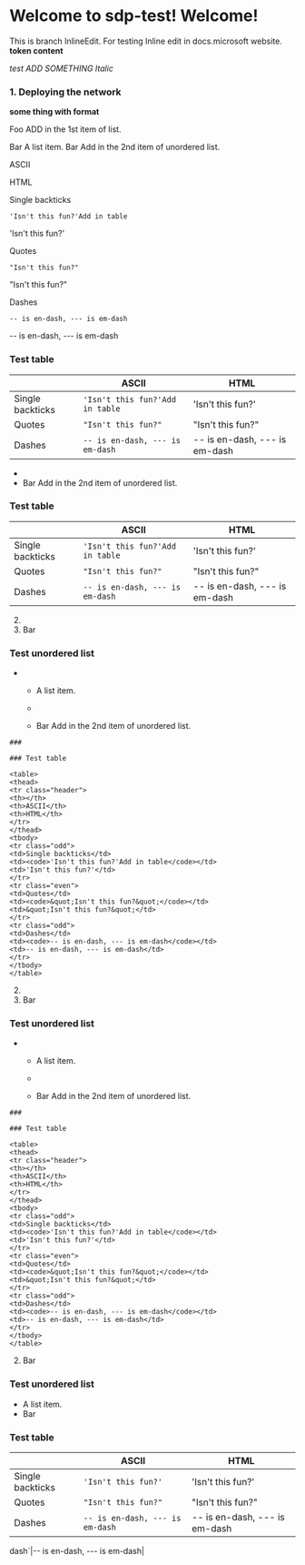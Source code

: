 # Welcome to sdp-test! Welcome!

This is branch InlineEdit. For testing Inline edit in docs.microsoft
website. **token content**

*test ADD SOMETHING Italic*


### 1. Deploying the network
**some thing with format**

Foo ADD in the 1st item of list.


Bar
A list item.
Bar Add in the 2nd item of unordered list.


ASCII

HTML

Single backticks

`'Isn't this fun?'Add in table`

'Isn't this fun?'

Quotes

`"Isn't this fun?"`

"Isn't this fun?"

Dashes

`-- is en-dash, --- is em-dash`

\-- is en-dash, --- is em-dash






### 

### Test table

<table>
<thead>
<tr class="header">
<th></th>
<th>ASCII</th>
<th>HTML</th>
</tr>
</thead>
<tbody>
<tr class="odd">
<td>Single backticks</td>
<td><code>'Isn't this fun?'Add in table</code></td>
<td>'Isn't this fun?'</td>
</tr>
<tr class="even">
<td>Quotes</td>
<td><code>&quot;Isn't this fun?&quot;</code></td>
<td>&quot;Isn't this fun?&quot;</td>
</tr>
<tr class="odd">
<td>Dashes</td>
<td><code>-- is en-dash, --- is em-dash</code></td>
<td>-- is en-dash, --- is em-dash</td>
</tr>
</tbody>
</table>


  - 
  - Bar Add in the 2nd item of unordered list.

### 

### Test table

<table>
<thead>
<tr class="header">
<th></th>
<th>ASCII</th>
<th>HTML</th>
</tr>
</thead>
<tbody>
<tr class="odd">
<td>Single backticks</td>
<td><code>'Isn't this fun?'Add in table</code></td>
<td>'Isn't this fun?'</td>
</tr>
<tr class="even">
<td>Quotes</td>
<td><code>&quot;Isn't this fun?&quot;</code></td>
<td>&quot;Isn't this fun?&quot;</td>
</tr>
<tr class="odd">
<td>Dashes</td>
<td><code>-- is en-dash, --- is em-dash</code></td>
<td>-- is en-dash, --- is em-dash</td>
</tr>
</tbody>
</table>


2.  
3.  Bar

### 

### Test unordered list

  -   - A list item. 
    
      - 
      - Bar Add in the 2nd item of unordered list.
    
    ### 
    
    ### Test table
    
    <table>
    <thead>
    <tr class="header">
    <th></th>
    <th>ASCII</th>
    <th>HTML</th>
    </tr>
    </thead>
    <tbody>
    <tr class="odd">
    <td>Single backticks</td>
    <td><code>'Isn't this fun?'Add in table</code></td>
    <td>'Isn't this fun?'</td>
    </tr>
    <tr class="even">
    <td>Quotes</td>
    <td><code>&quot;Isn't this fun?&quot;</code></td>
    <td>&quot;Isn't this fun?&quot;</td>
    </tr>
    <tr class="odd">
    <td>Dashes</td>
    <td><code>-- is en-dash, --- is em-dash</code></td>
    <td>-- is en-dash, --- is em-dash</td>
    </tr>
    </tbody>
    </table>


2.  
3.  Bar

### 

### Test unordered list

  -   - A list item. 
    
      - 
      - Bar Add in the 2nd item of unordered list.
    
    ### 
    
    ### Test table
    
    <table>
    <thead>
    <tr class="header">
    <th></th>
    <th>ASCII</th>
    <th>HTML</th>
    </tr>
    </thead>
    <tbody>
    <tr class="odd">
    <td>Single backticks</td>
    <td><code>'Isn't this fun?'Add in table</code></td>
    <td>'Isn't this fun?'</td>
    </tr>
    <tr class="even">
    <td>Quotes</td>
    <td><code>&quot;Isn't this fun?&quot;</code></td>
    <td>&quot;Isn't this fun?&quot;</td>
    </tr>
    <tr class="odd">
    <td>Dashes</td>
    <td><code>-- is en-dash, --- is em-dash</code></td>
    <td>-- is en-dash, --- is em-dash</td>
    </tr>
    </tbody>
    </table>


2.  Bar

### Test unordered list
*   A list item.
*   Bar

### Test table
|                |ASCII                          |HTML                         |
|----------------|-------------------------------|-----------------------------|
|Single backticks|`'Isn't this fun?'`            |'Isn't this fun?'            |
|Quotes          |`"Isn't this fun?"`            |"Isn't this fun?"            |
|Dashes          |`-- is en-dash, --- is em-dash`|-- is en-dash, --- is em-dash|


dash`|-- is en-dash, --- is em-dash|







